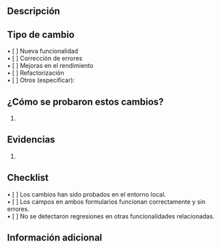 ## Descripción

<!-- Ejemplo: Este pull request incluye correcciones en los formularios OrderDetails y ShippingForm. -->

## Tipo de cambio

• [ ] Nueva funcionalidad  
• [ ] Corrección de errores  
• [ ] Mejoras en el rendimiento  
• [ ] Refactorización  
• [ ] Otros (especificar):  

## ¿Cómo se probaron estos cambios?

1. <!-- Detalla cómo se verificaron los cambios -->

## Evidencias

1. <!-- Detalla cómo lucen los cambios, agrega pantallas de escritorio y móvil si aplica -->

## Checklist

• [ ] Los cambios han sido probados en el entorno local.  
• [ ] Los campos en ambos formularios funcionan correctamente y sin errores.  
• [ ] No se detectaron regresiones en otras funcionalidades relacionadas.  

## Información adicional

<!-- Cualquier comentario adicional relevante sobre este pull request -->
